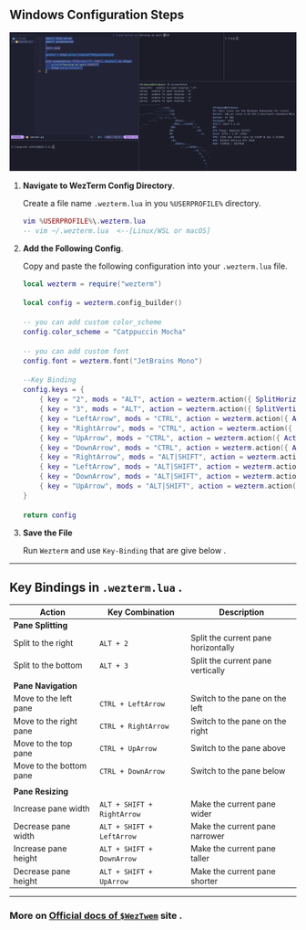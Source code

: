 ## Windows Configuration Steps
<p align=center>
    <img src="https://raw.githubusercontent.com/w3cdpass/stunning-octo-tribble/refs/heads/main/assets/weztermconfig.png" alt="Sample Image" width="800" />
</p>


1. **Navigate to WezTerm Config Directory**.

    Create a file name `.wezterm.lua` in you `%USERPROFILE%` directory.
    ```lua
    vim %USERPROFILE%\.wezterm.lua
    -- vim ~/.wezterm.lua  <--[Linux/WSL or macOS]
    ```

2. **Add the Following Config**.
    
    Copy and paste the following configuration into your `.wezterm.lua` file.

    ```lua
    local wezterm = require("wezterm")

    local config = wezterm.config_builder()

    -- you can add custom color_scheme
    config.color_scheme = "Catppuccin Mocha"

    -- you can add custom font
    config.font = wezterm.font("JetBrains Mono")

    --Key Binding
    config.keys = {
        { key = "2", mods = "ALT", action = wezterm.action({ SplitHorizontal = { domain = "CurrentPaneDomain" } }) },
        { key = "3", mods = "ALT", action = wezterm.action({ SplitVertical = { domain = "CurrentPaneDomain" } }) },
        { key = "LeftArrow", mods = "CTRL", action = wezterm.action({ ActivatePaneDirection = "Left" }) },
        { key = "RightArrow", mods = "CTRL", action = wezterm.action({ ActivatePaneDirection = "Right" }) },
        { key = "UpArrow", mods = "CTRL", action = wezterm.action({ ActivatePaneDirection = "Up" }) },
        { key = "DownArrow", mods = "CTRL", action = wezterm.action({ ActivatePaneDirection = "Down" }) },
        { key = "RightArrow", mods = "ALT|SHIFT", action = wezterm.action({ AdjustPaneSize = { "Right", 1 } }) },
        { key = "LeftArrow", mods = "ALT|SHIFT", action = wezterm.action({ AdjustPaneSize = { "Left", 1 } }) },
        { key = "DownArrow", mods = "ALT|SHIFT", action = wezterm.action({ AdjustPaneSize = { "Down", 1 } }) },
        { key = "UpArrow", mods = "ALT|SHIFT", action = wezterm.action({ AdjustPaneSize = { "Up", 1 } }) },
    }

    return config

    ```

4. **Save the File**
    
    Run `Wezterm` and use `Key-Binding` that are give below .

---
## Key Bindings in `.wezterm.lua` .

| **Action**               | **Key Combination**             | **Description**                          |
|--------------------------|---------------------------------|------------------------------------------|
| **Pane Splitting**        |                                 |                                          |
| Split to the right        | `ALT + 2`                       | Split the current pane horizontally      |
| Split to the bottom       | `ALT + 3`                       | Split the current pane vertically        |
|                          |                                 |                                          |
| **Pane Navigation**       |                                 |                                          |
| Move to the left pane     | `CTRL + LeftArrow`              | Switch to the pane on the left           |
| Move to the right pane    | `CTRL + RightArrow`             | Switch to the pane on the right          |
| Move to the top pane      | `CTRL + UpArrow`                | Switch to the pane above                 |
| Move to the bottom pane   | `CTRL + DownArrow`              | Switch to the pane below                 |
|                          |                                 |                                          |
| **Pane Resizing**         |                                 |                                          |
| Increase pane width       | `ALT + SHIFT + RightArrow`      | Make the current pane wider              |
| Decrease pane width       | `ALT + SHIFT + LeftArrow`       | Make the current pane narrower           |
| Increase pane height      | `ALT + SHIFT + DownArrow`       | Make the current pane taller             |
| Decrease pane height      | `ALT + SHIFT + UpArrow`         | Make the current pane shorter            |

---

### More on [Official docs of `$WezTwem`](https://wezfurlong.org/wezterm/config/files.html) site .
